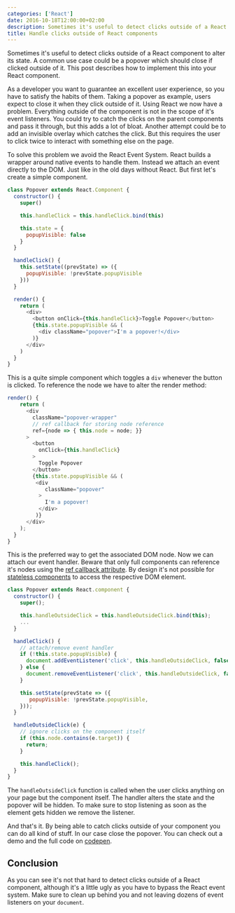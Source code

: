 ```yaml
---
categories: ['React']
date: 2016-10-18T12:00:00+02:00
description: Sometimes it's useful to detect clicks outside of a React component. Learn how to achieve this by attaching an native event handler to the document.
title: Handle clicks outside of React components
---
```


Sometimes it's useful to detect clicks outside of a React component to alter its state. A common use case could be a popover which should close if clicked outside of it. This post describes how to implement this into your React component.

As a developer you want to guarantee an excellent user experience, so you have to satisfy the habits of them. Taking a popover as example, users expect to close it when they click outside of it. Using React we now have a problem. Everything outside of the component is not in the scope of it's event listeners. You could try to catch the clicks on the parent components and pass it through, but this adds a lot of bloat. Another attempt could be to add an invisible overlay which catches the click. But this requires the user to click twice to interact with something else on the page.

To solve this problem we avoid the React Event System. React builds a wrapper around native events to handle them. Instead we attach an event directly to the DOM. Just like in the old days without React. But first let's create a simple component.

```javascript
class Popover extends React.Component {
  constructor() {
    super()

    this.handleClick = this.handleClick.bind(this)

    this.state = {
      popupVisible: false
    }
  }

  handleClick() {
    this.setState((prevState) => ({
      popupVisible: !prevState.popupVisible
    }))
  }

  render() {
    return (
      <div>
        <button onClick={this.handleClick}>Toggle Popover</button>
        {this.state.popupVisible && (
          <div className="popover">I'm a popover!</div>
        )}
      </div>
    )
  }
}
```

This is a quite simple component which toggles a `div` whenever the button is clicked. To reference the node we have to alter the render method:

```javascript
render() {
    return (
      <div
        className="popover-wrapper"
        // ref callback for storing node reference
        ref={node => { this.node = node; }}
      >
        <button
          onClick={this.handleClick}
        >
          Toggle Popover
        </button>
        {this.state.popupVisible && (
         <div
            className="popover"
          >
            I'm a popover!
          </div>
         )}
      </div>
    );
  }
}
```

This is the preferred way to get the associated DOM node. Now we can attach our event handler. Beware that only full components can reference it's nodes using the [ref callback attribute][1]. By design it's not possible for [stateless components][2] to access the respective DOM element.

```javascript
class Popover extends React.component {
  constructor() {
    super();

    this.handleOutsideClick = this.handleOutsideClick.bind(this);
    ...
  }

  handleClick() {
    // attach/remove event handler
    if (!this.state.popupVisible) {
      document.addEventListener('click', this.handleOutsideClick, false);
    } else {
      document.removeEventListener('click', this.handleOutsideClick, false);
    }

    this.setState(prevState => ({
       popupVisible: !prevState.popupVisible,
    }));
  }

  handleOutsideClick(e) {
    // ignore clicks on the component itself
    if (this.node.contains(e.target)) {
      return;
    }

    this.handleClick();
  }
}
```

The `handleOutsideClick` function is called when the user clicks anything on your page but the component itself. The handler alters the state and the popover will be hidden. To make sure to stop listening as soon as the element gets hidden we remove the listener.

And that's it. By being able to catch clicks outside of your component you can do all kind of stuff. In our case close the popover. You can check out a demo and the full code on [codepen][3].

## Conclusion

As you can see it's not that hard to detect clicks outside of a React component, although it's a little ugly as you have to bypass the React event system. Make sure to clean up behind you and not leaving dozens of event listeners on your `document`.

[1]: https://facebook.github.io/react/docs/more-about-refs.html
[2]: https://facebook.github.io/react/docs/reusable-components.html#stateless-functions
[3]: http://codepen.io/graubnla/pen/EgdgZm
